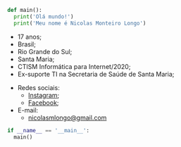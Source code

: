 ```python
def main():
  print('Olá mundo!')
  print('Meu nome é Nicolas Monteiro Longo')
```
* 17 anos;
* Brasil;
* Rio Grande do Sul;
* Santa Maria;
* CTISM Informática para Internet/2020;
* Ex-suporte TI na Secretaria de Saúde de Santa Maria;

- Redes sociais:
  - [Instagram](https://www.instagram.com/nilokao_/);
  - [Facebook](https://www.facebook.com/nicolas.monteiro.311);
- E-mail:
  - nicolasmlongo@gmail.com
  
```python
if __name__ == '__main__':
  main()
```